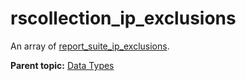# rscollection\_ip\_exclusions

An array of [report\_suite\_ip\_exclusions](r_report_suite_ip_exclusions.md#).

**Parent topic:** [Data Types](../data_types/c_datatypes.md)

